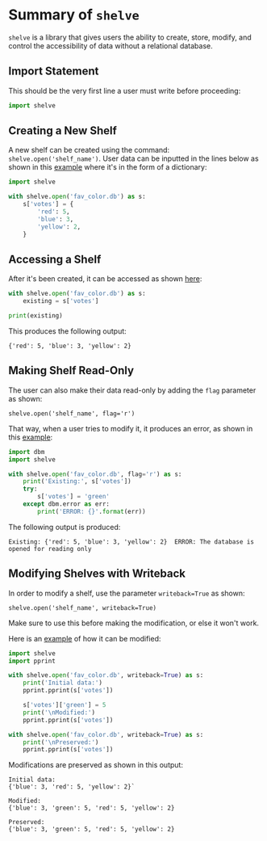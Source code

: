 # Summary of `shelve`

`shelve` is a library that gives users the ability to create, store, modify, and
control the accessibility of data without a relational database.

## Import Statement

This should be the very first line a user must write before proceeding:

```python
import shelve
```

## Creating a New Shelf

A new shelf can be created using the command: `shelve.open('shelf_name')`. 
User data can be inputted in the lines below as shown in this [example](https://github.com/cybertraining-dsc/reu2022/blob/main/project/examples/shelve_instructions/shelve_create.py) where
it's in the form of a dictionary:

```python
import shelve

with shelve.open('fav_color.db') as s:
    s['votes'] = {
        'red': 5,
        'blue': 3,
        'yellow': 2,
    }
```

## Accessing a Shelf

After it's been created, it can be accessed as shown [here](https://github.com/cybertraining-dsc/reu2022/blob/main/project/examples/shelve_instructions/shelve_existing.py):
```python
with shelve.open('fav_color.db') as s:
    existing = s['votes']

print(existing)
```

This produces the following output:

`{'red': 5, 'blue': 3, 'yellow': 2}`

## Making Shelf Read-Only

The user can also make their data read-only by adding the `flag` parameter 
as shown:

`shelve.open('shelf_name', flag='r')`

That way, when a user tries to modify it, it produces an error, as shown in this
[example](https://github.com/cybertraining-dsc/reu2022/blob/main/project/examples/shelve_instructions/shelve_readonly.py):

```python
import dbm
import shelve

with shelve.open('fav_color.db', flag='r') as s:
    print('Existing:', s['votes'])
    try:
        s['votes'] = 'green'
    except dbm.error as err:
        print('ERROR: {}'.format(err))
```

The following output is produced:

`Existing: {'red': 5, 'blue': 3, 'yellow': 2} 
ERROR: The database is opened for reading only`

## Modifying Shelves with Writeback

In order to modify a shelf, use the parameter `writeback=True` as shown:

`shelve.open('shelf_name', writeback=True)`

Make sure to use this before making the modification, or else it won't work.

Here is an [example](https://github.com/cybertraining-dsc/reu2022/blob/main/project/examples/shelve_instructions/shelve_writeback.py)
of how it can be modified:

```python
import shelve
import pprint

with shelve.open('fav_color.db', writeback=True) as s:
    print('Initial data:')
    pprint.pprint(s['votes'])

    s['votes']['green'] = 5
    print('\nModified:')
    pprint.pprint(s['votes'])

with shelve.open('fav_color.db', writeback=True) as s:
    print('\nPreserved:')
    pprint.pprint(s['votes'])
```

Modifications are preserved as shown in this output:

```
Initial data:
{'blue': 3, 'red': 5, 'yellow': 2}`

Modified:
{'blue': 3, 'green': 5, 'red': 5, 'yellow': 2}

Preserved:
{'blue': 3, 'green': 5, 'red': 5, 'yellow': 2}
```



